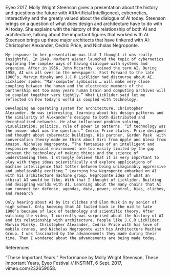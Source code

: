   Eyeo 2017, Molly Wright Steenson gives a presentation about the history and questions the  future  with AI(Artificial Intelligence), cybernetics, interactivity and the greatly valued about the dialogue of AI today. Steenson brings on a question of what does design and architecture have to do with AI today. She explains with the history of the relationship of both AI and architecture, talking about the important figures that worked with AI. Steenson brings up three major architects that have tinkered with AI: Christopher Alexander, Cedric Price, and Nicholas Negroponte. 

    My response to her presentation was that I thought it was really insightful. In 1948, Norbert Wiener launched the topic of cybernetics exploring the complex ways of having dialogue with systems and organism. After in 1956, John Mccarthy  coined the term AI. During 1958, AI was all over in the newspapers. Fast Forward to the late 1900’s, Marvin Minsky and J.C.R Licklider had discourse about AI. Licklider spoke: “Man-computer symbiosis … will make very close coupling between the human and the electronic members of the partnership not too many years human brain and computing archives will be coupled together very tightly.” What Licklider said let me reflected on how today’s world is coupled with technology. 

    Developing an operating system for architecture, Christopher Alexander. He was interesting, learning about his design patterns and the similarity of Alexander’s designs to both distributed and decentralized networks. He also influenced problem solving, visualization, politics, rule of power in patterns. “If technology was the answer what was the question.” Cedric Price states. Price designed and thought about cybernetic buildings. His partner, Gordon Pask  with  conversation theory made me think about Siri from Apple and Alexa from Amazon. Nicholas Negroponte, “The fantasies of an intelligent and responsive physical environment are too easily limited by the gap between the technology of making things and the science of understanding them. I strongly believe that it is very important to play with these ideas scientifically and explore applications of machine intelligence that totter between being unimaginably oppressive and unbelievably exciting.” Learning how Negroponte embarked on AI with his architecture machine group. Negroponte idea of what an ethical AI would be like. With that I thought of Licklider. Building and designing worlds with AI. Learning about the many chains that AI can connect to: defense, agendas, data, power, control, bias, cliches, and research

    Only hearing about AI by its cliches and Elon Musk in my senior of high school. Only knowing that AI failed back in the mid to late 1900’s because of lack of technology and scientific theory. After watching the video, I currently was surprised about the history of AI and its relationship with architecture. People like J.C.R Licklider, Marvin Minsky, Christopher Alexander, Cedric Price with his love of mobile cranes, and Nicholas Negroponte with his Architecture Machine Group. I was fascinated by the advancements they made during their time. Then I wondered about the advancements are being made today.
	
References 

“These Important Years.” Performance by Molly Wright Steenson, These Important Years, Eyeo Festival // INSTINT, 6 Sept. 2017, vimeo.com/232659058.
